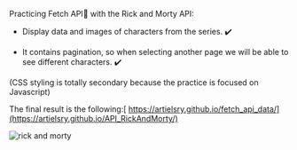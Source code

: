 Practicing Fetch API:round_pushpin: with the Rick and Morty API:

- Display data and images of characters from the series. :heavy_check_mark:

- It contains pagination, so when selecting another page we will be able to see different characters. :heavy_check_mark:

(CSS styling is totally secondary because the practice is focused on Javascript)

The final result is the following:[ https://artielsry.github.io/fetch_api_data/](https://artielsry.github.io/API_RickAndMorty/)

![rick and morty](https://github.com/ArtielSry/fetch_api_data/assets/113340763/4352c33c-b611-4fd3-b359-4cddae9c235d)
